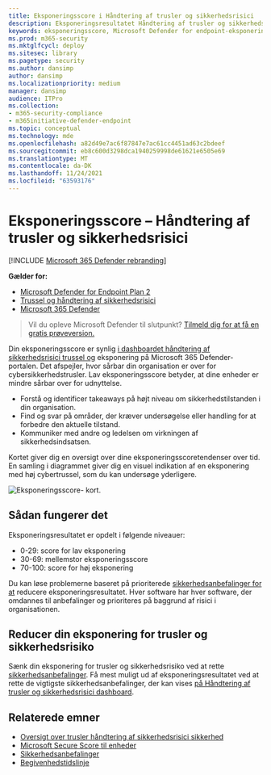 ```yaml
---
title: Eksponeringsscore i Håndtering af trusler og sikkerhedsrisici
description: Eksponeringsresultatet Håndtering af trusler og sikkerhedsrisici, hvor sårbar din organisation er over for cybersikkerhedstrusler.
keywords: eksponeringsscore, Microsoft Defender for endpoint-eksponeringsscore, Microsoft Defender til tvm-eksponeringsscore for slutpunkt, virksomhedens eksponeringsscore, Håndtering af trusler og sikkerhedsrisici, Microsoft Defender til slutpunkt
ms.prod: m365-security
ms.mktglfcycl: deploy
ms.sitesec: library
ms.pagetype: security
ms.author: dansimp
author: dansimp
ms.localizationpriority: medium
manager: dansimp
audience: ITPro
ms.collection:
- m365-security-compliance
- m365initiative-defender-endpoint
ms.topic: conceptual
ms.technology: mde
ms.openlocfilehash: a82d49e7ac6f87847e7ac61cc4451ad63c2bdeef
ms.sourcegitcommit: eb8c600d3298dca1940259998de61621e6505e69
ms.translationtype: MT
ms.contentlocale: da-DK
ms.lasthandoff: 11/24/2021
ms.locfileid: "63593176"
---
```

# <a name="exposure-score---threat-and-vulnerability-management"></a>Eksponeringsscore – Håndtering af trusler og sikkerhedsrisici

[!INCLUDE [Microsoft 365 Defender rebranding](../../includes/microsoft-defender.md)]

**Gælder for:**

- [Microsoft Defender for Endpoint Plan 2](https://go.microsoft.com/fwlink/?linkid=2154037)
- [Trussel og håndtering af sikkerhedsrisici](next-gen-threat-and-vuln-mgt.md)
- [Microsoft 365 Defender](https://go.microsoft.com/fwlink/?linkid=2118804)

> Vil du opleve Microsoft Defender til slutpunkt? [Tilmeld dig for at få en gratis prøveversion.](https://signup.microsoft.com/create-account/signup?products=7f379fee-c4f9-4278-b0a1-e4c8c2fcdf7e&ru=https://aka.ms/MDEp2OpenTrial?ocid=docs-wdatp-portaloverview-abovefoldlink)

Din eksponeringsscore er synlig [i dashboardet håndtering af sikkerhedsrisici trussel og](tvm-dashboard-insights.md) eksponering på Microsoft 365 Defender-portalen. Det afspejler, hvor sårbar din organisation er over for cybersikkerhedstrusler. Lav eksponeringsscore betyder, at dine enheder er mindre sårbar over for udnyttelse.

- Forstå og identificer takeaways på højt niveau om sikkerhedstilstanden i din organisation.
- Find og svar på områder, der kræver undersøgelse eller handling for at forbedre den aktuelle tilstand.
- Kommuniker med andre og ledelsen om virkningen af sikkerhedsindsatsen.

Kortet giver dig en oversigt over dine eksponeringsscoretendenser over tid. En samling i diagrammet giver dig en visuel indikation af en eksponering med høj cybertrussel, som du kan undersøge yderligere.

![Eksponeringsscore- kort.](images/tvm_exp_score.png)

## <a name="how-it-works"></a>Sådan fungerer det

Eksponeringsresultatet er opdelt i følgende niveauer:

- 0-29: score for lav eksponering
- 30-69: mellemstor eksponeringsscore
- 70-100: score for høj eksponering

Du kan løse problemerne baseret på prioriterede [sikkerhedsanbefalinger for at](tvm-security-recommendation.md) reducere eksponeringsresultatet. Hver software har hver software, der omdannes til anbefalinger og prioriteres på baggrund af risici i organisationen.

## <a name="reduce-your-threat-and-vulnerability-exposure"></a>Reducer din eksponering for trusler og sikkerhedsrisiko

Sænk din eksponering for trusler og sikkerhedsrisiko ved at rette [sikkerhedsanbefalinger](tvm-security-recommendation.md). Få mest muligt ud af eksponeringsresultatet ved at rette de vigtigste sikkerhedsanbefalinger, der kan vises [på Håndtering af trusler og sikkerhedsrisici dashboard](tvm-dashboard-insights.md).

## <a name="related-topics"></a>Relaterede emner

- [Oversigt over trusler håndtering af sikkerhedsrisici sikkerhed](next-gen-threat-and-vuln-mgt.md)
- [Microsoft Secure Score til enheder](tvm-microsoft-secure-score-devices.md)
- [Sikkerhedsanbefalinger](tvm-security-recommendation.md)
- [Begivenhedstidslinje](threat-and-vuln-mgt-event-timeline.md)
